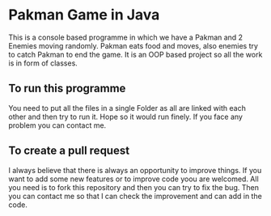 # Pakman Game in Java

This is a console based programme in which we have a Pakman and 2 Enemies moving randomly. Pakman eats food and moves, also enemies try to catch Pakman to end the game. It is an OOP based project so all the work is in form of classes.

## To run this programme
You need to put all the files in a single Folder as all are linked with each other and then try to run it. Hope so it would run finely. If you face any problem you can contact me.

## To create a pull request
I always believe that there is always an opportunity to improve things. If you want to add some new features or to improve code yoou are welcomed. All you need is to fork this repository and then you can try to fix the bug. Then you can contact me so that I can check the improvement and can add in the code.
